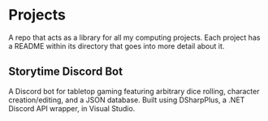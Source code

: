# Projects
A repo that acts as a library for all my computing projects. Each project has a README within its directory that goes into more detail about it.

## Storytime Discord Bot
A Discord bot for tabletop gaming featuring arbitrary  dice rolling, character creation/editing, and a JSON database. Built using DSharpPlus, a .NET Discord API wrapper, in Visual Studio.
